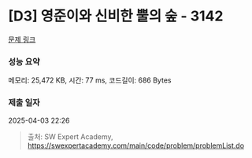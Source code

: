 # [D3] 영준이와 신비한 뿔의 숲 - 3142 

[문제 링크](https://swexpertacademy.com/main/code/problem/problemDetail.do?contestProbId=AV_6xWk6sbADFAWS) 

### 성능 요약

메모리: 25,472 KB, 시간: 77 ms, 코드길이: 686 Bytes

### 제출 일자

2025-04-03 22:26



> 출처: SW Expert Academy, https://swexpertacademy.com/main/code/problem/problemList.do